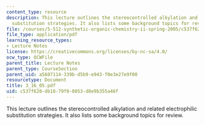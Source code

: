 ```yaml
---
content_type: resource
description: This lecture outlines the stereocontrolled alkylation and related electrophilic
  substitution strategies. It also lists some background topics for review.
file: /courses/5-512-synthetic-organic-chemistry-ii-spring-2005/c537f620db1879f08053d8e9b355a46f_3_16_05.pdf
file_type: application/pdf
learning_resource_types:
- Lecture Notes
license: https://creativecommons.org/licenses/by-nc-sa/4.0/
ocw_type: OCWFile
parent_title: Lecture Notes
parent_type: CourseSection
parent_uid: a5607114-339b-d5b9-e943-f0e3e27e9f00
resourcetype: Document
title: 3_16_05.pdf
uid: c537f620-db18-79f0-8053-d8e9b355a46f
---
```

This lecture outlines the stereocontrolled alkylation and related electrophilic substitution strategies. It also lists some background topics for review.
